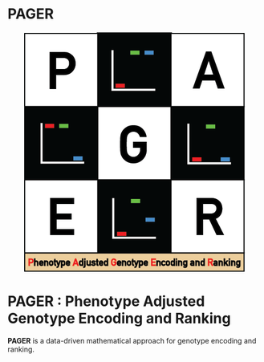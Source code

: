 # PAGER

<div align="center">
  <img src="./docs/PAGER.png" alt="Logo">
</div>

PAGER : Phenotype Adjusted Genotype Encoding and Ranking
==================================

**PAGER** is a data-driven mathematical approach for genotype encoding and ranking.